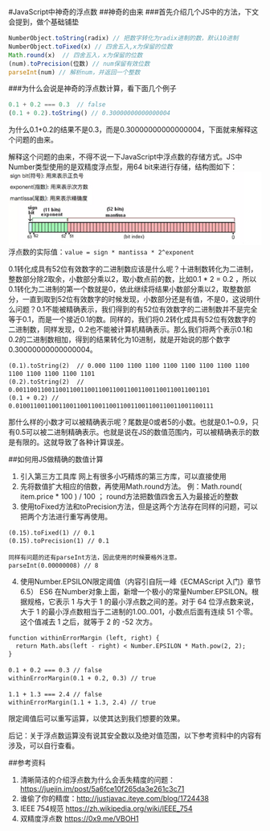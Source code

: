 #JavaScript中神奇的浮点数
##神奇的由来
###首先介绍几个JS中的方法，下文会提到，做个基础铺垫
```javascript
NumberObject.toString(radix) // 把数字转化为radix进制的数，默认10进制
NumberObject.toFixed(x) // 四舍五入,x为保留的位数
Math.round(x)  // 四舍五入，x为保留的位数
(num).toPrecision(位数) // num保留有效位数
parseInt(num) // 解析num，并返回一个整数
```

###为什么会说是神奇的浮点数计算，看下面几个例子
```javascript
0.1 + 0.2 === 0.3  // false
(0.1 + 0.2).toString() // 0.30000000000000004                                                                      
```
为什么0.1+0.2的结果不是0.3，而是0.30000000000000004，下面就来解释这个问题的由来。

解释这个问题的由来，不得不说一下JavaScript中浮点数的存储方式。JS中Number类型使用的是双精度浮点型，用64 bit来进行存储，结构图如下：
![Alt text](../images/2018-2-22-64bit.jpg)
浮点数的实际值：`value = sign * mantissa * 2^exponent`

0.1转化成具有52位有效数字的二进制数应该是什么呢？十进制数转化为二进制，整数部分除2取余，小数部分乘以2，取小数点前的数，比如0.1 * 2 = 0.2 ，所以0.1转化为二进制的第一个数就是0，依此继续将结果小数部分乘以2，取整数部分，一直到取到52位有效数字的时候发现，小数部分还是有值，不是0，这说明什么问题？0.1不能被精确表示，我们得到的有52位有效数字的二进制数并不是完全等于0.1，而是一个接近0.1的数。同样的，我们将0.2转化成具有52位有效数字的二进制数，同样发现，0.2也不能被计算机精确表示。那么我们将两个表示0.1和0.2的二进制数相加，得到的结果转化为10进制，就是开始说的那个数字0.30000000000000004。
```
(0.1).toString(2)  // 0.000 1100 1100 1100 1100 1100 1100 1100 1100 1100 1100 1100 1100 1101
(0.2).toString(2)  // 0.001100110011001100110011001100110011001100110011001101
(0.1 + 0.2) // 0.0100110011001100110011001100110011001100110011001100111 
```
那什么样的小数才可以被精确表示呢？尾数是0或者5的小数。也就是0.1~0.9，只有0.5可以被二进制精确表示。也就是说在JS的数值范围内，可以被精确表示的数是有限的。这就导致了各种计算误差。

##如何用JS做精确的数值计算
1. 引入第三方工具库
网上有很多小巧精炼的第三方库，可以直接使用
2. 先将数值扩大相应的倍数，再使用Math.round方法。
例：Math.round( item.price * 100 ) / 100  ； round方法把数值四舍五入为最接近的整数
3. 使用toFixed方法和toPrecision方法，但是这两个方法存在同样的问题，可以把两个方法进行重写再使用。
```
(0.15).toFixed(1) // 0.1
(0.15).toPrecision(1) // 0.1

同样有问题的还有parseInt方法，因此使用的时候要格外注意。
parseInt(0.00000008) // 8  
```
4. 使用Number.EPSILON限定阈值（内容引自阮一峰《ECMAScript 入门》章节6.5）
ES6 在Number对象上面，新增一个极小的常量Number.EPSILON。根据规格，它表示 1 与大于 1 的最小浮点数之间的差。对于 64 位浮点数来说，大于 1 的最小浮点数相当于二进制的1.00..001，小数点后面有连续 51 个零。这个值减去 1 之后，就等于 2 的 -52 次方。
```
function withinErrorMargin (left, right) {
  return Math.abs(left - right) < Number.EPSILON * Math.pow(2, 2);
}

0.1 + 0.2 === 0.3 // false
withinErrorMargin(0.1 + 0.2, 0.3) // true

1.1 + 1.3 === 2.4 // false
withinErrorMargin(1.1 + 1.3, 2.4) // true
```
限定阈值后可以重写运算，以使其达到我们想要的效果。

后记：关于浮点数运算没有说其安全数以及绝对值范围，以下参考资料中的内容有涉及，可以自行查看。

##参考资料
1. 清晰简洁的介绍浮点数为什么会丢失精度的问题： https://juejin.im/post/5a6fce10f265da3e261c3c71
2. 谁偷了你的精度：http://justjavac.iteye.com/blog/1724438
3. IEEE 754规范 https://zh.wikipedia.org/wiki/IEEE_754
4. 双精度浮点数 https://0x9.me/VBOH1



